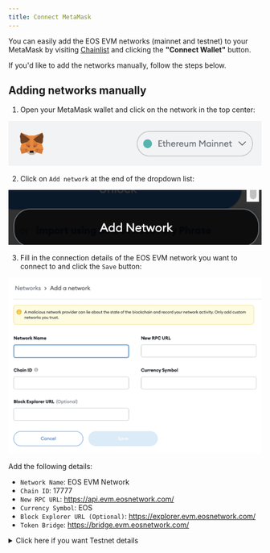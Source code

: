 ```yaml
---
title: Connect MetaMask
---
```


You can easily add the EOS EVM networks (mainnet and testnet) to your MetaMask by visiting 
[Chainlist](https://chainlist.org/?search=EOS&testnets=true) and clicking the **"Connect Wallet"** button.

If you'd like to add the networks manually, follow the steps below.

## Adding networks manually

1. Open your MetaMask wallet and click on the network in the top center:

![metamask top network button](./images/metamask_top_network_button.png)

2. Click on `Add network` at the end of the dropdown list:

![metamask top network button](./images/metamask_add_network_button.png)

3. Fill in the connection details of the EOS EVM network you want to connect to and click the `Save` button:

![metamask_add_network_form](./images/metamask_add_network_form.png)

Add the following details:

* `Network Name`: EOS EVM Network
* `Chain ID`: 17777
* `New RPC URL`: https://api.evm.eosnetwork.com/
* `Currency Symbol`: EOS
* `Block Explorer URL (Optional)`: https://explorer.evm.eosnetwork.com/
* `Token Bridge`: https://bridge.evm.eosnetwork.com/

<details>
    <summary>Click here if you want Testnet details</summary>

* `Network Name`: EOS EVM Network Testnet
* `Chain ID`: 15557
* `New RPC URL`: https://api.testnet.evm.eosnetwork.com/
* `Currency Symbol`: EOS
* `Block Explorer URL (Optional)`: https://explorer.testnet.evm.eosnetwork.com/
* `Token Bridge`: https://bridge.testnet.evm.eosnetwork.com/

</details>

